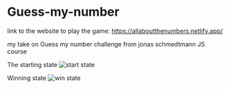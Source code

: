 # Guess-my-number
link to the website to play the game:
https://allaboutthenumbers.netlify.app/

my take on Guess my number challenge from jonas schmedtmann JS course

The starting state
![start state](https://github.com/Omrividal/Guess-my-number/assets/105620701/b55230dd-fa4d-42ae-804c-088de4b8adc6)

Winning state
![win state](https://github.com/Omrividal/Guess-my-number/assets/105620701/64f0fb80-56a9-4b9d-9b46-a2d59ac0625e)
